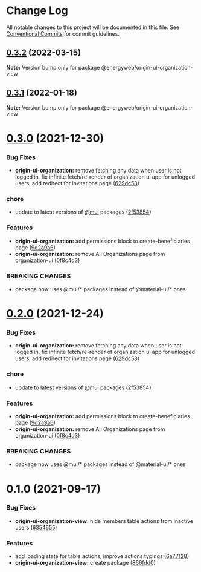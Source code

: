 # Change Log

All notable changes to this project will be documented in this file.
See [Conventional Commits](https://conventionalcommits.org) for commit guidelines.

## [0.3.2](https://github.com/energywebfoundation/origin/compare/@energyweb/origin-ui-organization-view@0.3.1...@energyweb/origin-ui-organization-view@0.3.2) (2022-03-15)

**Note:** Version bump only for package @energyweb/origin-ui-organization-view





## [0.3.1](https://github.com/energywebfoundation/origin/compare/@energyweb/origin-ui-organization-view@0.3.0...@energyweb/origin-ui-organization-view@0.3.1) (2022-01-18)

**Note:** Version bump only for package @energyweb/origin-ui-organization-view





# [0.3.0](https://github.com/energywebfoundation/origin/compare/@energyweb/origin-ui-organization-view@0.1.0...@energyweb/origin-ui-organization-view@0.3.0) (2021-12-30)


### Bug Fixes

* **origin-ui-organization:** remove fetching any data when user is not logged in, fix infinite fetch/re-render of organization ui app for unlogged users, add redirect for invitations page ([629dc58](https://github.com/energywebfoundation/origin/commit/629dc5874dfc34d6719ca02d990b2e66677926c6))


### chore

* update to latest versions of [@mui](https://github.com/mui) packages ([2f53854](https://github.com/energywebfoundation/origin/commit/2f53854070f20f9251992fdd3ac92812c5d83060))


### Features

* **origin-ui-organization:** add permissions block to create-beneficiaries page ([9d2a9a6](https://github.com/energywebfoundation/origin/commit/9d2a9a66b8ca7aa84e86904aa0ba6b3ecaba2769))
* **origin-ui-organization:** remove All Organizations page from organization-ui ([0f8c4d3](https://github.com/energywebfoundation/origin/commit/0f8c4d3f9664a458428b468ea6fedf14f836aee8))


### BREAKING CHANGES

* package now uses @mui/* packages instead of @material-ui/* ones





# [0.2.0](https://github.com/energywebfoundation/origin/compare/@energyweb/origin-ui-organization-view@0.1.0...@energyweb/origin-ui-organization-view@0.2.0) (2021-12-24)


### Bug Fixes

* **origin-ui-organization:** remove fetching any data when user is not logged in, fix infinite fetch/re-render of organization ui app for unlogged users, add redirect for invitations page ([629dc58](https://github.com/energywebfoundation/origin/commit/629dc5874dfc34d6719ca02d990b2e66677926c6))


### chore

* update to latest versions of [@mui](https://github.com/mui) packages ([2f53854](https://github.com/energywebfoundation/origin/commit/2f53854070f20f9251992fdd3ac92812c5d83060))


### Features

* **origin-ui-organization:** add permissions block to create-beneficiaries page ([9d2a9a6](https://github.com/energywebfoundation/origin/commit/9d2a9a66b8ca7aa84e86904aa0ba6b3ecaba2769))
* **origin-ui-organization:** remove All Organizations page from organization-ui ([0f8c4d3](https://github.com/energywebfoundation/origin/commit/0f8c4d3f9664a458428b468ea6fedf14f836aee8))


### BREAKING CHANGES

* package now uses @mui/* packages instead of @material-ui/* ones





# 0.1.0 (2021-09-17)


### Bug Fixes

* **origin-ui-organization-view:** hide members table actions from inactive users ([6354655](https://github.com/energywebfoundation/origin/commit/6354655683b3db51348a5b2883441c1c43fae542))


### Features

* add loading state for table actions, improve actions typings ([6a77128](https://github.com/energywebfoundation/origin/commit/6a771283ae4535ca1feaa731267a7de739177af5))
* **origin-ui-organization-view:** create package ([866fdd0](https://github.com/energywebfoundation/origin/commit/866fdd06fc3a9bbacecde96768a2b3a19c095139))
